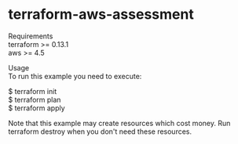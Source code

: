 # terraform-aws-assessment

Requirements <br />
terraform	>= 0.13.1 <br />
aws	>= 4.5 <br />

Usage <br />
To run this example you need to execute: <br />

$ terraform init <br />
$ terraform plan <br />
$ terraform apply <br />

Note that this example may create resources which cost money. Run terraform destroy when you don't need these resources.
